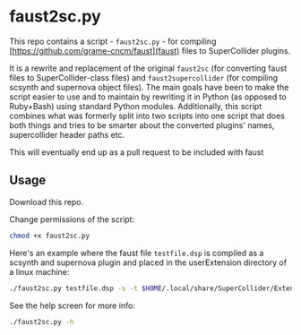 # faust2sc.py

This repo contains a script - `faust2sc.py` - for compiling [https://github.com/grame-cncm/faust](faust) files to SuperCollider plugins. 

It is a rewrite and replacement of the original `faust2sc` (for converting faust files to SuperCollider-class files) and `faust2supercollider` (for compiling scsynth and supernova object files). The main goals have been to make the script easier to use and to maintain by rewriting it in Python (as opposed to Ruby+Bash) using standard Python modules. Additionally, this script combines what was formerly split into two scripts into one script that does both things and tries to be smarter about the converted plugins' names, supercollider header paths etc. 

This will eventually end up as a pull request to be included with faust

## Usage

Download this repo. 

Change permissions of the script:
```bash
chmod +x faust2sc.py
```
Here's an example where the faust file `testfile.dsp` is compiled as a scsynth and supernova plugin and placed in the userExtension directory of a linux machine:

```bash
./faust2sc.py testfile.dsp -s -t $HOME/.local/share/SuperCollider/Extensions/Faust/
```
See the help screen for more info:

```bash
./faust2sc.py -h
```


